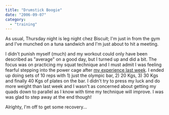 ```yaml
---
title: "Drumstick Boogie"
date: "2006-09-07"
category:
  - "training"
---
```


As usual, Thursday night is leg night chez Biscuit; I'm just in from the gym and I've munched on a tuna sandwich and I'm just about to hit a meeting.

I didn't punish myself (much) and my workout could only have been described as "average" on a good day, but I turned up and did a bit. The focus was on practicing my squat technique and I must admit I was feeling fearful stepping into the power cage after [my experience last week](/2006/09/01/squat-or-rot/). I ended up doing sets of 10 reps with 1) just the olympic bar, 2) 20 Kgs, 3) 30 Kgs and finally 40 Kgs of plates on the bar. I didn't try to press my luck and do more weight than last week and I wasn't as concerned about getting my quads down to parallel as I know with time my technique will improve. I was was glad to step away at the end though!

Alrighty, I'm off to get some recovery...
